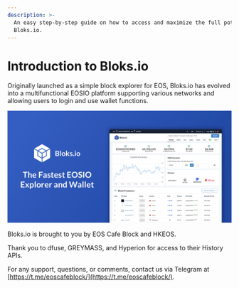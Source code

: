```yaml
---
description: >-
  An easy step-by-step guide on how to access and maximize the full potential of
  Bloks.io.
---
```


# Introduction to Bloks.io

Originally launched as a simple block explorer for EOS, Bloks.io has evolved into a multifunctional EOSIO platform supporting various networks and allowing users to login and use wallet functions. 

![](.gitbook/assets/image%20%2883%29.png)

Bloks.io is brought to you by EOS Cafe Block and HKEOS. 

Thank you to dfuse, GREYMASS, and Hyperion for access to their History APIs.

For any support, questions, or comments, contact us via Telegram at [https://t.me/eoscafeblock/](https://t.me/eoscafeblock/). 


